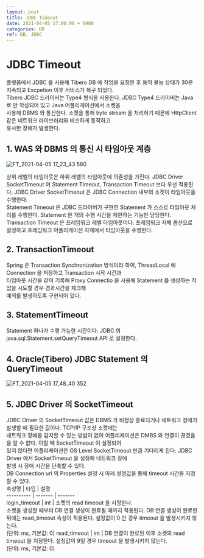 ```yaml
---
layout: post
title: JDBC Timeout
date: 2021-04-05 17:00:00 + 0900
categories: DB
ref: DB, JDBC
---
```


# JDBC Timeout
  플랫폼에서 JDBC 를 사용해 Tibero DB 에 작업을 요청한 후 동작 불능 상태가 30분 지속되고 Excpetion 이후 서비스가 복구 되었다.    
  Tibero JDBC 드라이버는 Type4 형식을 사용한다. JDBC Type4 드라이버는 Java 로 만 작성되어 있고 Java 어플리케이션에서 소켓을   
  사용해 DBMS 와 통신한다.  소켓을 통해 byte stream 을 처리하기 때문에 HttpClient 같은 네트워크 라이브러리와 비슷하게 동작하고   
  유사한 장애가 발생한다.   
    
## 1. WAS 와 DBMS 의 통신 시 타임아웃 계층
  ![FT_2021-04-05 17_23_43 580](https://user-images.githubusercontent.com/13375810/113558500-bdb5a600-963a-11eb-91f2-25dbfa3b0d44.png)
   
    
  상위 레벨의 타임아웃은 하위 레벨의 타임아웃에 의존성을 가진다. JDBC Driver SocketTimeout 이 Statement Timeout,
  Transaction Timeout 보다 우선 적용된다.
  JDBC Driver SocketTimeout 은 JDBC Connection 내부의 소켓이 타임아웃을 수행한다.   
  Statement Timeout 은 JDBC 드라이버가 구현한 Statement 가  스스로 타임아웃 처리를 수행한다. Statement 한 개의 수행 시간을 제한하는 기능만 담당한다.    
  Transaction Timeout 은 프레임워크 레벨 타임아웃이다. 프레임워크 자체 옵션으로 설정하고 프레임워크 어플리케이션 자체에서 타임아웃을 수행한다.   

## 2. TransactionTimeout 
  Spring 은 Transaction Synchronization 방식이라 하여, ThreadLocal 에 Connection 을 저장하고 Transaction 시작 시간과    
  타임아웃 시간을 같이 기록해 Proxy Connectio 을 사용해 Statement 를 생성하는 작업을 시도할 경우 경과시간을 체크해    
  예외를 발생하도록 구현되어 있다.
    
## 3. StatementTimeout
  Statement 하나가 수행 가능한 시간이다. JDBC 의 java.sql.Statement.setQueryTimeout API 로 설정한다.
     
## 4. Oracle(Tibero) JDBC Statement 의 QueryTimeout
  ![FT_2021-04-05 17_48_40 352](https://user-images.githubusercontent.com/13375810/113558566-d756ed80-963a-11eb-93b8-96a2c6f17f22.png)
    
## 5. JDBC Driver 의 SocketTimeout
  JDBC Driver 의 SocketTimeout 값은 DBMS 가 비정상 종료되거나 네트워크 장애가 발생할 때 필요한 값이다. TCP/IP 구조상 소켓에는   
  네트워크 장애를 감지할 수 있는 방법이 없어 어플리케이션은 DMBS 와 연결이 끊겼음을 알 수 없다. 이럴 때 SocketTimeout 이 설정되어   
  있지 않다면 어플리케이션은 OS Level SocketTimeout 만큼 기다리게 된다. JDBC Driver 에서 SocketTimeout 을  설정해 네트워크 장애   
  발생 시 장애 시간을 단축할 수 있다.   
  DB Connection url 의 Properties 설정 시 아래 설정값을 통해 timeout 시간을 지정할 수 있다.  
속성명 | 타입 | 설명   
---------- | ------- | -------   
login_timeout | int | 소켓의 read timeout 을 지정한다. </br>소켓을 생성할 때부터 DB 연결 생성이 완료될 때까지 적용된다. DB 연결 생성이 완료된 뒤에는 read_timeout 속성이 적용된다. 설정값이 0 인 경우 timeout 을 발생시키지 않는다.</br>(단위: ms, 기본값: 0)
read_timeout | int | DB 연결이 완료된 이후 소켓의 read timeout 을 지정한다. 설정값이 9일 경우 timeout 을 발생시키지 않는다. </br>(단위: ms, 기본값: 0)  